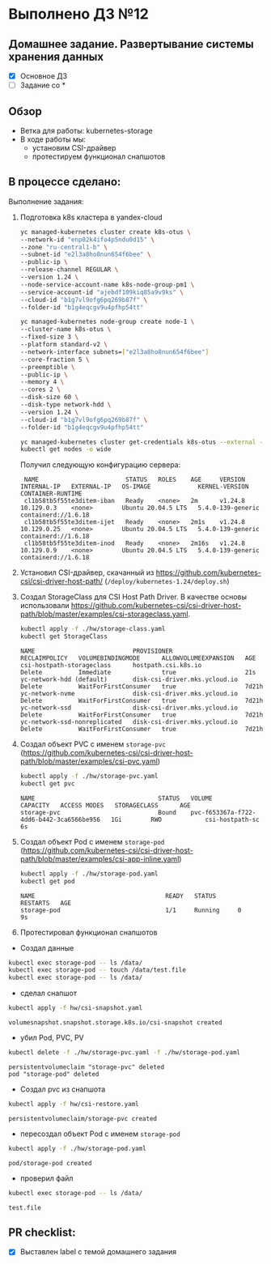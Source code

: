 # Выполнено ДЗ №12
## Домашнее задание. Развертывание системы хранения данных

 - [x] Основное ДЗ
 - [ ] Задание со *

## Обзор

+ Ветка для работы: kubernetes-storage
+ В ходе работы мы:
  + установим CSI-драйвер
  + протестируем функционал снапшотов

## В процессе сделано:

Выполнение задания:
1. Подготовка k8s кластера в yandex-cloud
    ```bash
    yc managed-kubernetes cluster create k8s-otus \
    --network-id "enp02k4ifo4p5ndu0d15" \
    --zone "ru-central1-b" \
    --subnet-id "e2l3a8ho8nun654f6bee" \
    --public-ip \
    --release-channel REGULAR \
    --version 1.24 \
    --node-service-account-name k8s-node-group-pm1 \
    --service-account-id "ajebdf109kiq85a9v9ks" \
    --cloud-id "b1g7vl9ofg6pq269b87f" \
    --folder-id "b1g4eqcgv9u4pfhp54tt"
   
    yc managed-kubernetes node-group create node-1 \
    --cluster-name k8s-otus \
    --fixed-size 3 \
    --platform standard-v2 \
    --network-interface subnets=["e2l3a8ho8nun654f6bee"]
    --core-fraction 5 \
    --preemptible \
    --public-ip \
    --memory 4 \
    --cores 2 \
    --disk-size 60 \
    --disk-type network-hdd \
    --version 1.24 \
    --cloud-id "b1g7vl9ofg6pq269b87f" \
    --folder-id "b1g4eqcgv9u4pfhp54tt"

    yc managed-kubernetes cluster get-credentials k8s-otus --external --force --folder-id b1g4eqcgv9u4pfhp54tt
    kubectl get nodes -o wide
    ```
   Получил следующую конфигурацию сервера:
   ```text
    NAME                        STATUS   ROLES    AGE     VERSION   INTERNAL-IP   EXTERNAL-IP   OS-IMAGE             KERNEL-VERSION      CONTAINER-RUNTIME
    cl1b58tb5f55te3ditem-iban   Ready    <none>   2m      v1.24.8   10.129.0.3    <none>        Ubuntu 20.04.5 LTS   5.4.0-139-generic   containerd://1.6.18
    cl1b58tb5f55te3ditem-ijet   Ready    <none>   2m1s    v1.24.8   10.129.0.25   <none>        Ubuntu 20.04.5 LTS   5.4.0-139-generic   containerd://1.6.18
    cl1b58tb5f55te3ditem-inod   Ready    <none>   2m16s   v1.24.8   10.129.0.9    <none>        Ubuntu 20.04.5 LTS   5.4.0-139-generic   containerd://1.6.18   
    ```

2. Установил CSI-драйвер, скачанный из https://github.com/kubernetes-csi/csi-driver-host-path/ (`/deploy/kubernetes-1.24/deploy.sh`)

3. Создал StorageClass для CSI Host Path Driver. В качестве основы использовали 
https://github.com/kubernetes-csi/csi-driver-host-path/blob/master/examples/csi-storageclass.yaml.
    ```bash
    kubectl apply -f ./hw/storage-class.yaml
    kubectl get StorageClass
    ```
    ```text
    NAME                           PROVISIONER                     RECLAIMPOLICY   VOLUMEBINDINGMODE      ALLOWVOLUMEEXPANSION   AGE
    csi-hostpath-storageclass      hostpath.csi.k8s.io             Delete          Immediate              true                   21s
    yc-network-hdd (default)       disk-csi-driver.mks.ycloud.io   Delete          WaitForFirstConsumer   true                   7d21h
    yc-network-nvme                disk-csi-driver.mks.ycloud.io   Delete          WaitForFirstConsumer   true                   7d21h
    yc-network-ssd                 disk-csi-driver.mks.ycloud.io   Delete          WaitForFirstConsumer   true                   7d21h
    yc-network-ssd-nonreplicated   disk-csi-driver.mks.ycloud.io   Delete          WaitForFirstConsumer   true                   7d21h
    ```

4. Создал объект PVC c именем `storage-pvc` (https://github.com/kubernetes-csi/csi-driver-host-path/blob/master/examples/csi-pvc.yaml)
    ```bash
    kubectl apply -f ./hw/storage-pvc.yaml
    kubectl get pvc
    ```
    ```text
    NAME                                  STATUS   VOLUME                                     CAPACITY   ACCESS MODES   STORAGECLASS      AGE
    storage-pvc                           Bound    pvc-f653367a-f722-4dd6-b442-3ca6566be956   1Gi        RWO            csi-hostpath-sc   6s
    ```

5. Создал объект Pod c именем `storage-pod` (https://github.com/kubernetes-csi/csi-driver-host-path/blob/master/examples/csi-app-inline.yaml)
    ```bash
    kubectl apply -f ./hw/storage-pod.yaml
    kubectl get pod
    ```
    ```text
    NAME                                    READY   STATUS      RESTARTS   AGE
    storage-pod                             1/1     Running     0          9s
    ```

6. Протестировал функционал снапшотов
+ Создал данные
```bash
kubectl exec storage-pod -- ls /data/
kubectl exec storage-pod -- touch /data/test.file
kubectl exec storage-pod -- ls /data/ 
```
+ сделал снапшот
```bash
kubectl apply -f hw/csi-snapshot.yaml
```
```text
volumesnapshot.snapshot.storage.k8s.io/csi-snapshot created
```
+ убил Pod, PVC, PV
```bash
kubectl delete -f ./hw/storage-pvc.yaml -f ./hw/storage-pod.yaml  
```
```text
persistentvolumeclaim "storage-pvc" deleted
pod "storage-pod" deleted
```
+ Создал pvc из снапшота
```bash
kubectl apply -f hw/csi-restore.yaml
```
```text
persistentvolumeclaim/storage-pvc created
```
+ пересоздал объект Pod c именем `storage-pod`
```bash
kubectl apply -f ./hw/storage-pod.yaml 
```
```text
pod/storage-pod created
```
+ проверил файл
```bash
kubectl exec storage-pod -- ls /data/
```
```text
test.file
```

## PR checklist:
 - [x] Выставлен label с темой домашнего задания
